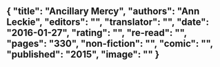 {
 "title": "Ancillary Mercy",
 "authors": "Ann Leckie",
 "editors": "",
 "translator": "",
 "date": "2016-01-27",
 "rating": "",
 "re-read": "",
 "pages": "330",
 "non-fiction": "",
 "comic": "",
 "published": "2015",
 "image": ""
}
---

